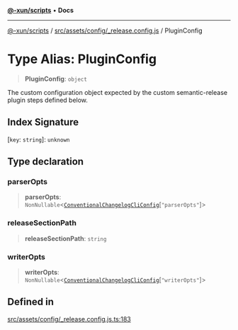 [**@-xun/scripts**](../../../../../README.md) • **Docs**

***

[@-xun/scripts](../../../../../README.md) / [src/assets/config/\_release.config.js](../README.md) / PluginConfig

# Type Alias: PluginConfig

> **PluginConfig**: `object`

The custom configuration object expected by the custom semantic-release
plugin steps defined below.

## Index Signature

 \[`key`: `string`\]: `unknown`

## Type declaration

### parserOpts

> **parserOpts**: `NonNullable`\<[`ConventionalChangelogCliConfig`](../../_conventional.config.js/type-aliases/ConventionalChangelogCliConfig.md)\[`"parserOpts"`\]\>

### releaseSectionPath

> **releaseSectionPath**: `string`

### writerOpts

> **writerOpts**: `NonNullable`\<[`ConventionalChangelogCliConfig`](../../_conventional.config.js/type-aliases/ConventionalChangelogCliConfig.md)\[`"writerOpts"`\]\>

## Defined in

[src/assets/config/\_release.config.js.ts:183](https://github.com/Xunnamius/xscripts/blob/ca4900adafe61fe400aec55151e46f5130a666a6/src/assets/config/_release.config.js.ts#L183)
